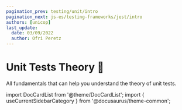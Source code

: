 ```yaml
---
pagination_prev: testing/unit/intro
pagination_next: js-es/testing-frameworks/jest/intro
authors: [unicop]
last_update:
  date: 03/09/2022
  author: Ofri Peretz
---
```


# Unit Tests Theory 🔭

All fundamentals that can help you understand the theory of unit tests.

import DocCardList from '@theme/DocCardList';
import { useCurrentSidebarCategory } from '@docusaurus/theme-common';

<DocCardList items={useCurrentSidebarCategory().items} />

